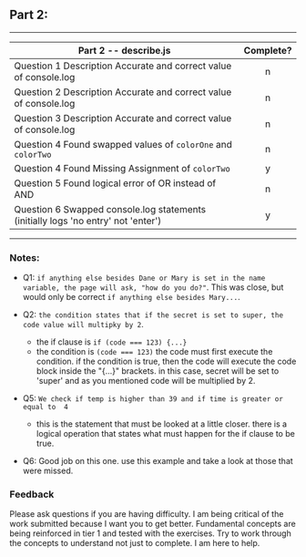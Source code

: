 ## Part 2:

---

| Part 2 -- describe.js                                                             | Complete? |
| --------------------------------------------------------------------------------- | :-------: |
| Question 1 Description Accurate and correct value of console.log                  |     n     |
| Question 2 Description Accurate and correct value of console.log                  |     n     |
| Question 3 Description Accurate and correct value of console.log                  |     n     |
| Question 4 Found swapped values of `colorOne` and `colorTwo`                      |     n     |
| Question 4 Found Missing Assignment of `colorTwo`                                 |     y     |
| Question 5 Found logical error of OR instead of AND                               |     n     |
| Question 6 Swapped console.log statements (initially logs 'no entry' not 'enter') |     y     |

---

### Notes:

- Q1: `if anything else besides Dane or Mary is set in the name variable, the page will ask, "how do you do?"`. This was close, but would only be correct `if anything else besides Mary...`.
- Q2: `the condition states that if the secret is set to super, the code value will multipky by 2`.

  - the if clause is `if (code === 123) {...}`
  - the condition is `(code === 123)`
    the code must first execute the condition. if the condition is true, then the code will execute the code block inside the "{...}" brackets. in this case, secret will be set to 'super' and as you mentioned code will be multiplied by 2.

- Q5: `We check if temp is higher than 39 and if time is greater or equal to  4 `

  - this is the statement that must be looked at a little closer. there is a logical operation that states what must happen for the if clause to be true.

- Q6: Good job on this one. use this example and take a look at those that were missed.

### Feedback

Please ask questions if you are having difficulty. I am being critical of the work submitted because I want you to get better. Fundamental concepts are being reinforced in tier 1 and tested with the exercises. Try to work through the concepts to understand not just to complete. I am here to help.
